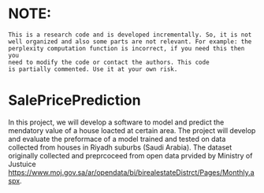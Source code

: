 NOTE:
==============
	This is a research code and is developed incrementally. So, it is not
	well organized and also some parts are not relevant. For example: the
	perplexity computation function is incorrect, if you need this then you
	need to modify the code or contact the authors. This code
	is partially commented. Use it at your own risk.
  
# SalePricePrediction
In this project, we will develop a software to model and predict the mendatory value of a house loacted at certain area. The project will develop and evaluate the preformace of a model trained and tested on data collected from houses in Riyadh suburbs (Saudi Arabia). The dataset originally collected and preprcoceed from open data prvided by Ministry of Justuice https://www.moj.gov.sa/ar/opendata/bi/birealestateDistrct/Pages/Monthly.aspx. 


